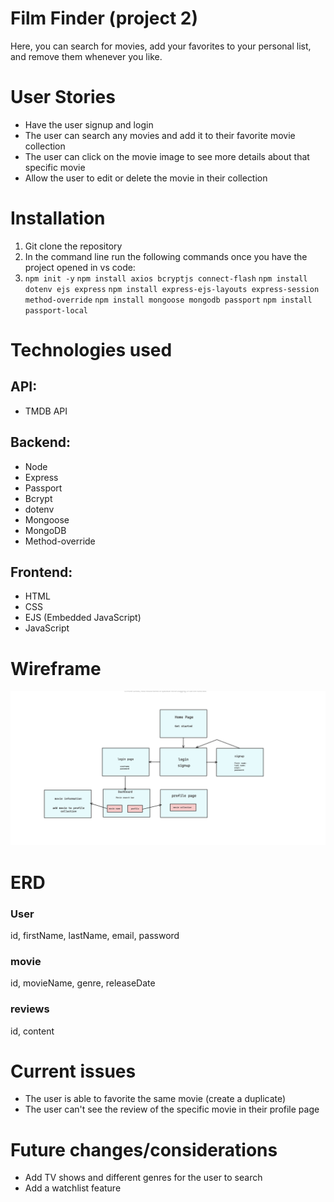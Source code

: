 # Film Finder (project 2)
Here, you can search for movies, add your favorites to your personal list, and remove them whenever you like. 

# User Stories
- Have the user signup and login
- The user can search any movies and add it to their favorite movie collection
- The user can click on the movie image to see more details about that specific movie
- Allow the user to edit or delete the movie in their collection

# Installation
1. Git clone the repository
2. In the command line run the following commands once you have the project opened in vs code:
3. 
   `npm init -y`
   `npm install axios bcryptjs connect-flash`
   `npm install dotenv ejs express`
   `npm install express-ejs-layouts express-session method-override`
   `npm install mongoose mongodb passport`
   `npm install passport-local`
   

# Technologies used

## API:
- TMDB API
## Backend:
- Node
- Express
- Passport
- Bcrypt
- dotenv
- Mongoose
- MongoDB
- Method-override

## Frontend:
- HTML
- CSS
- EJS (Embedded JavaScript)
- JavaScript

# Wireframe
![wireframe](img/wireframe.png)

# ERD
### User
id, firstName, lastName, email, password
### movie
id, movieName, genre, releaseDate
### reviews
id, content

# Current issues
- The user is able to favorite the same movie (create a duplicate)
- The user can't see the review of the specific movie in their profile page

# Future changes/considerations
- Add TV shows and different genres for the user to search
- Add a watchlist feature
